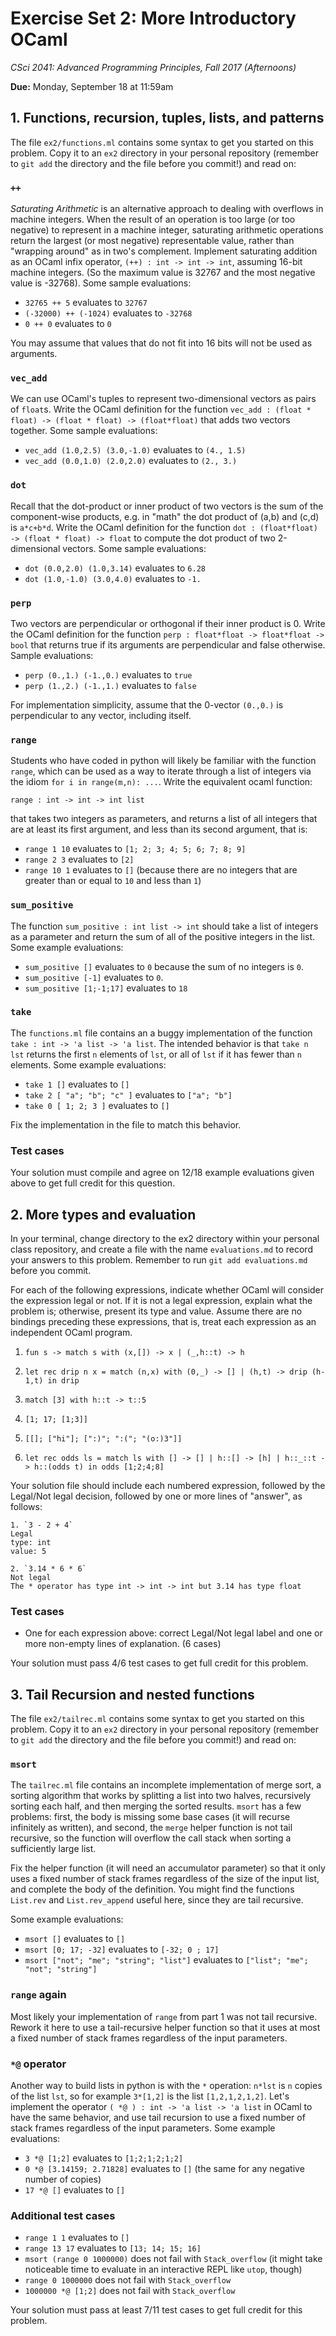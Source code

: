 # Exercise Set 2: More Introductory OCaml

*CSci 2041: Advanced Programming Principles, Fall 2017 (Afternoons)*

**Due:** Monday, September 18 at 11:59am

## 1. Functions, recursion, tuples, lists, and patterns

The file `ex2/functions.ml` contains some syntax to get you started on this problem.  Copy it to an `ex2` directory in your personal repository (remember to `git add` the directory and the file before you commit!) and read on:

### `++`

*Saturating Arithmetic* is an alternative approach to dealing with
overflows in machine integers.  When the result of an operation is
too large (or too negative) to represent in a machine integer,
saturating arithmetic operations return the largest (or most
negative) representable value, rather than "wrapping around" as in
two's complement.  Implement saturating addition as an OCaml infix
operator, `(++) : int -> int -> int`, assuming 16-bit machine integers.  (So the maximum
value is 32767 and the most negative value is -32768).  Some sample
evaluations:

+ `32765 ++ 5` evaluates to `32767`
+ `(-32000) ++ (-1024)` evaluates to `-32768`
+ `0 ++ 0` evaluates to `0`

You may assume that values that do not fit into 16 bits will not be
used as arguments.

### `vec_add`
We can use OCaml's tuples to represent two-dimensional vectors as
pairs of `float`s.  Write the OCaml definition for the function
`vec_add : (float * float) -> (float * float) -> (float*float)` that
adds two vectors together.  Some sample evaluations:

+ `vec_add (1.0,2.5) (3.0,-1.0)` evaluates to `(4., 1.5)`
+ `vec_add (0.0,1.0) (2.0,2.0)` evaluates to `(2., 3.)`

### `dot`
Recall that the dot-product or inner product of two vectors is the sum of the
component-wise products, e.g. in "math" the dot product of (a,b) and (c,d) is
`a*c+b*d`.  Write the OCaml definition for the function `dot : (float*float) ->
(float * float) -> float` to compute the dot product of two 2-dimensional
vectors.  Some sample evaluations:

+ `dot (0.0,2.0) (1.0,3.14)` evaluates to `6.28`
+ `dot (1.0,-1.0) (3.0,4.0)` evaluates to `-1.`

### `perp`
Two vectors are perpendicular or orthogonal if their inner product
is 0.  Write the OCaml definition for the function `perp : float*float
-> float*float -> bool` that returns true if its arguments are
perpendicular and false otherwise.  Sample evaluations:

+ `perp (0.,1.) (-1.,0.)` evaluates to `true`
+ `perp (1.,2.) (-1.,1.)` evaluates to `false`

For implementation simplicity, assume that the 0-vector `(0.,0.)` is
perpendicular to any vector, including itself.

### `range`

Students who have coded in python will likely be familiar with the function `range`, which can be used as a way to iterate through a list of integers via the idiom `for i in range(m,n): ...`.  Write the equivalent ocaml function:
```
range : int -> int -> int list
```
that takes two integers as parameters, and returns a list of all integers that are at least its first argument, and less than its second argument, that is:

+ `range 1 10` evaluates to `[1; 2; 3; 4; 5; 6; 7; 8; 9]`
+ `range 2 3` evaluates to `[2]`
+ `range 10 1` evaluates to `[]` (because there are no integers that are greater than or equal to `10` and less than `1`)

### `sum_positive`

The function `sum_positive : int list -> int` should take a list of integers as a parameter and return the sum of all of the positive integers in the list.  Some example evaluations:

+ `sum_positive []` evaluates to `0` because the sum of no integers is `0`.
+ `sum_positive [-1]` evaluates to `0`.
+ `sum_positive [1;-1;17]` evaluates to `18`

### `take`

The `functions.ml` file contains an a buggy implementation of the function `take :
int -> 'a list -> 'a list`.  The intended behavior is that `take n lst` returns
the first `n` elements of `lst`, or all of `lst` if it has fewer than `n`
elements.  Some example evaluations:

+ `take 1 []` evaluates to `[]`
+ `take 2 [ "a"; "b"; "c" ]` evaluates to `["a"; "b"]`
+ `take 0 [ 1; 2; 3 ]` evaluates to `[]`

Fix the implementation in the file to match this behavior.

### Test cases

Your solution must compile and agree on 12/18 example evaluations given above to get full credit for this question.

## 2. More types and evaluation

In your terminal, change directory to the ex2 directory within your personal class repository, and create a file with the name `evaluations.md` to record your answers to
this problem.  Remember to run `git add evaluations.md` before you commit.

For each of the following expressions, indicate whether OCaml will consider the
expression legal or not.  If it is not a legal expression, explain what the
problem is; otherwise, present its type and value.  Assume there are no bindings
preceding these expressions, that is, treat each expression as an independent
OCaml program.

1. `fun s -> match s with (x,[]) -> x | (_,h::t) -> h`

2. `let rec drip n x = match (n,x) with (0,_) -> [] | (h,t) -> drip (h-1,t) in drip`

3. `match [3] with h::t -> t::5`

4. `[1; 17; [1;3]]`

5. `[[]; ["hi"]; [":)"; ":("; "(o:)3"]]`

6. `let rec odds ls = match ls with [] -> [] | h::[] -> [h] | h::_::t -> h::(odds t) in odds [1;2;4;8]`

Your solution file should include each numbered expression, followed by the Legal/Not legal decision, followed by one or more lines of "answer", as follows:

```
1. `3 - 2 + 4`
Legal
type: int
value: 5

2. `3.14 * 6 * 6`
Not legal
The * operator has type int -> int -> int but 3.14 has type float
```

### Test cases
+ One for each expression above: correct Legal/Not legal label and one or more non-empty lines of explanation. (6 cases)

Your solution must pass 4/6 test cases to get full credit for this problem.


## 3. Tail Recursion and nested functions

The file `ex2/tailrec.ml` contains some syntax to get you started on this problem.  Copy it to an `ex2` directory in your personal repository (remember to `git add` the directory and the file before you commit!) and read on:

### `msort`

The `tailrec.ml` file contains an incomplete implementation of merge sort, a
sorting algorithm that works by splitting a list into two halves, recursively
sorting each half, and then merging the sorted results.  `msort` has a few
problems: first, the body is missing some base cases (it will recurse infinitely
as written), and second, the `merge` helper function is not tail recursive, so
the function will overflow the call stack when sorting a sufficiently large
list.  

Fix the helper function (it will need an accumulator parameter) so that it only
uses a fixed number of stack frames regardless of the size of the input list,
and complete the body of the definition.  You might find the functions
`List.rev` and `List.rev_append` useful here, since they are tail recursive.

Some example evaluations:
+ `msort []` evaluates to `[]`
+ `msort [0; 17; -32]` evaluates to `[-32; 0 ; 17]`
+ `msort ["not"; "me"; "string"; "list"]` evaluates to `["list"; "me"; "not"; "string"]`

### `range` again

Most likely your implementation of `range` from part 1 was not tail recursive.  Rework it here to use a tail-recursive helper function so that it uses at most a fixed number of stack frames regardless of the input parameters.

### `*@` operator

Another way to build lists in python is with the `*` operation: `n*lst` is `n` copies of the list `lst`, so for example `3*[1,2]` is the list `[1,2,1,2,1,2]`.  Let's implement the operator `( *@ ) : int -> 'a list -> 'a list` in OCaml to have the same behavior, and use tail recursion to use a fixed number of stack frames regardless of the input parameters.  Some example evaluations:

+ `3 *@ [1;2]` evaluates to `[1;2;1;2;1;2]`
+ `0 *@ [3.14159; 2.71828]` evaluates to `[]` (the same for any negative number of copies)
+ `17 *@ []` evaluates to `[]`

### Additional test cases
+ `range 1 1` evaluates to `[]`
+ `range 13 17` evaluates to `[13; 14; 15; 16]`
+ `msort (range 0 1000000)` does not fail with `Stack_overflow` (it might take noticeable time to evaluate in an interactive REPL like `utop`, though)
+ `range 0 1000000` does not fail with `Stack_overflow`
+ `1000000 *@ [1;2]` does not fail with `Stack_overflow`

Your solution must pass at least 7/11 test cases to get full credit for this problem.
